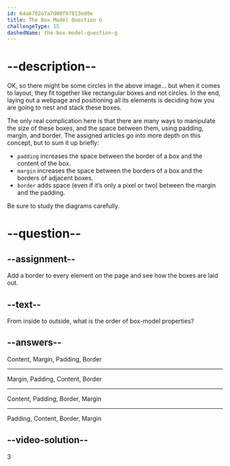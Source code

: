 ```yaml
---
id: 64a6702e7a7d00f97013ed0e
title: The Box Model Question G
challengeType: 15
dashedName: the-box-model-question-g
--- 
```

# --description--

[](https://cdn.statically.io/gh/TheOdinProject/curriculum/main/foundations/html_css/css-foundations/the-box-model/imgs/odin-lined.png)

OK, so there might be some circles in the above image… but when it comes to layout, they fit together like rectangular boxes and not circles. In the end, laying out a webpage and positioning all its elements is deciding how you are going to nest and stack these boxes.

The only real complication here is that there are many ways to manipulate the size of these boxes, and the space between them, using padding, margin, and border. The assigned articles go into more depth on this concept, but to sum it up briefly:

- `padding` increases the space between the border of a box and the content of the box.
- `margin` increases the space between the borders of a box and the borders of adjacent boxes.
- `border` adds space (even if it’s only a pixel or two) between the margin and the padding.

Be sure to study the diagrams carefully.

[](https://cdn.statically.io/gh/TheOdinProject/curriculum/main/foundations/html_css/css-foundations/the-box-model/imgs/box-model.png)

# --question--

## --assignment--

Add a border to every element on the page and see how the boxes are laid out.

## --text--

From inside to outside, what is the order of box-model properties?

## --answers--

Content, Margin, Padding, Border

---

Margin, Padding, Content, Border

---

Content, Padding, Border, Margin

---

Padding, Content, Border, Margin


## --video-solution--

3
